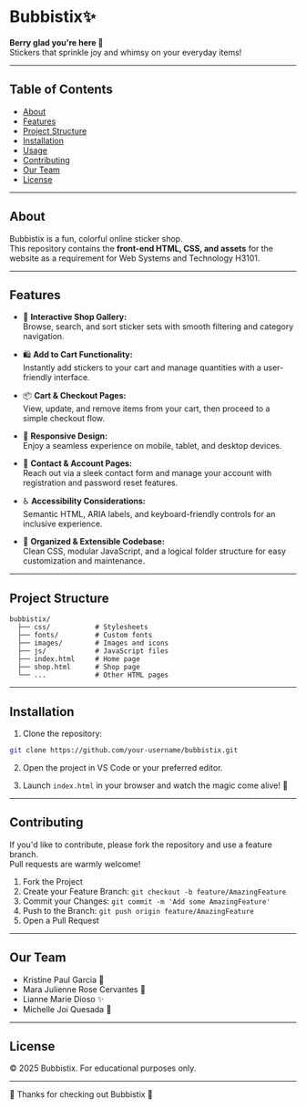 # Bubbistix✨

**Berry glad you're here 🍓**  
Stickers that sprinkle joy and whimsy on your everyday items!

---

## Table of Contents
- [About](#about)  
- [Features](#features)
- [Project Structure](#project-structure)
- [Installation](#installation)  
- [Usage](#usage)  
- [Contributing](#contributing)  
- [Our Team](#our-team)  
- [License](#license)

---

## About

Bubbistix is a fun, colorful online sticker shop.  
This repository contains the **front-end HTML, CSS, and assets** for the website as a requirement for Web Systems and Technology H3101.

---

## Features

- 🛒 **Interactive Shop Gallery:**  
  Browse, search, and sort sticker sets with smooth filtering and category navigation.

- 🛍️ **Add to Cart Functionality:**  
  Instantly add stickers to your cart and manage quantities with a user-friendly interface.

- 📦 **Cart & Checkout Pages:**  
  View, update, and remove items from your cart, then proceed to a simple checkout flow.

- 🌈 **Responsive Design:**  
  Enjoy a seamless experience on mobile, tablet, and desktop devices.

- 📝 **Contact & Account Pages:**  
  Reach out via a sleek contact form and manage your account with registration and password reset features.

- ♿ **Accessibility Considerations:**  
  Semantic HTML, ARIA labels, and keyboard-friendly controls for an inclusive experience.

- 🎨 **Organized & Extensible Codebase:**  
  Clean CSS, modular JavaScript, and a logical folder structure for easy customization and maintenance.
  
---

## Project Structure

```
bubbistix/
  ├── css/           # Stylesheets
  ├── fonts/         # Custom fonts
  ├── images/        # Images and icons
  ├── js/            # JavaScript files
  ├── index.html     # Home page
  ├── shop.html      # Shop page
  └── ...            # Other HTML pages
```
---

## Installation

1. Clone the repository:

```bash
git clone https://github.com/your-username/bubbistix.git
```

2. Open the project in VS Code or your preferred editor.

3. Launch `index.html` in your browser and watch the magic come alive! 🌟

---

## Contributing

If you'd like to contribute, please fork the repository and use a feature branch.  
Pull requests are warmly welcome!

1. Fork the Project
2. Create your Feature Branch: `git checkout -b feature/AmazingFeature`
3. Commit your Changes: `git commit -m 'Add some AmazingFeature'`
4. Push to the Branch: `git push origin feature/AmazingFeature`
5. Open a Pull Request
---

## Our Team

* Kristine Paul Garcia 🌙
* Mara Julienne Rose Cervantes 🌟
* Lianne Marie Dioso ✨
* Michelle Joi Quesada 💫
  
---

## License
© 2025 Bubbistix. For educational purposes only.

---

🍓 Thanks for checking out Bubbistix 🍓 
